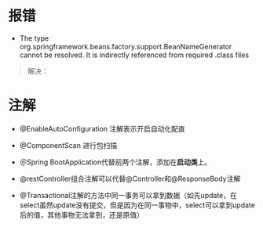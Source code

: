 # 报错 #
- The type org.springframework.beans.factory.support.BeanNameGenerator cannot be resolved. It is indirectly referenced from required .class files</br>
    
> 解决：


# 注解 #

- @EnableAutoConfiguration 注解表示开启自动化配直
- @ComponentScan 进行包扫描
- ＠Spring BootApplication代替前两个注解，添加在**启动类**上。
- @restController组合注解可以代替@Controller和@ResponseBody注解

- @Transactional注解的方法中同一事务可以拿到数据（如先update，在select虽然update没有提交，但是因为在同一事物中，select可以拿到update后的值，其他事物无法拿到，还是原值）